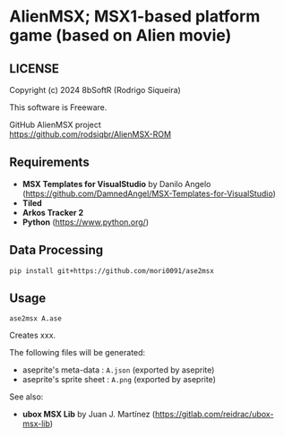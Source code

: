 # AlienMSX; MSX1-based platform game (based on Alien movie)

## LICENSE

Copyright (c) 2024 8bSoftR (Rodrigo Siqueira)

This software is Freeware.  

GitHub AlienMSX project  
<https://github.com/rodsiqbr/AlienMSX-ROM>

## Requirements

- **MSX Templates for VisualStudio** by Danilo Angelo (https://github.com/DamnedAngel/MSX-Templates-for-VisualStudio)
- **Tiled**
- **Arkos Tracker 2**
- **Python** (https://www.python.org/)



## Data Processing

``` shell
pip install git+https://github.com/mori0091/ase2msx
```

## Usage

``` shell
ase2msx A.ase
```

Creates xxx.  

The following files will be generated:
- aseprite's meta-data     : `A.json` (exported by aseprite)
- aseprite's sprite sheet  : `A.png` (exported by aseprite)

See also:  
- **ubox MSX Lib** by Juan J. Martínez (https://gitlab.com/reidrac/ubox-msx-lib)
